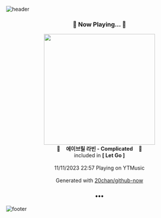 ![header](https://capsule-render.vercel.app/api?type=wave&height=170&section=header&fontColor=090707&fontAlignX=45&fontAlignY=65&fontSize=100)

<h3 align="center">🎵 Now Playing... 🎵</h3>
<p align="center">
  <a href="https://music.youtube.com/watch?v=DTtb9rt1tnk">
    <img width="300" src="https://lh3.googleusercontent.com/MIAqmIn_RcVQpBbnF6iqTOJq0gHTiZXlcGQwEHjKrglyt0RWhCJ5USCeQtbM2JR2UTCQmpJK6QXWl5M">
  </a>
  <br>
  🎵&nbsp&nbsp&nbsp <b>에이브릴 라빈 - Complicated</b> &nbsp&nbsp&nbsp🎵
  <br>
  included in <b>[ Let Go ]</b>
  
  <br />
  <br />
  11/11/2023 22:57 Playing on YTMusic
  <br />
  <br />
  Generated with <a href="https://github.com/20chan/github-now">20chan/github-now</a>
</p>

<h3 align="center">•••</h3>

![footer](https://capsule-render.vercel.app/api?type=wave&height=150&section=footer)
